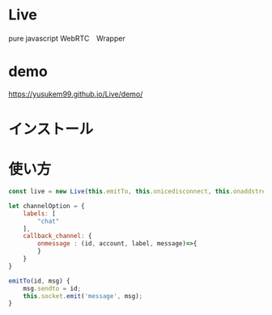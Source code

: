 # Live
pure javascript WebRTC　Wrapper

# demo
https://yusukem99.github.io/Live/demo/

# インストール

# 使い方
```js
const live = new Live(this.emitTo, this.onicedisconnect, this.onaddstream, channelOption)

let channelOption = {
    labels: [
        "chat"
    ],
    callback_channel: {
        onmessage : (id, account, label, message)=>{
        }
    }
}

emitTo(id, msg) {
    msg.sendto = id;
    this.socket.emit('message', msg);
}
```
